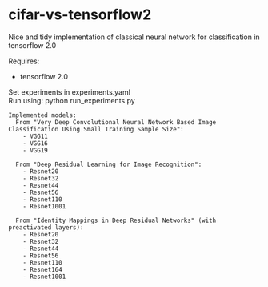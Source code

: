 # cifar-vs-tensorflow2
Nice and tidy implementation of classical neural network for classification in tensorflow 2.0

Requires:
- tensorflow 2.0

Set experiments in experiments.yaml \
Run using: python run_experiments.py

```
Implemented models:
  From "Very Deep Convolutional Neural Network Based Image Classification Using Small Training Sample Size":
    - VGG11
    - VGG16
    - VGG19

  From "Deep Residual Learning for Image Recognition":
    - Resnet20
    - Resnet32
    - Resnet44
    - Resnet56
    - Resnet110
    - Resnet1001

  From "Identity Mappings in Deep Residual Networks" (with preactivated layers):
    - Resnet20
    - Resnet32
    - Resnet44
    - Resnet56
    - Resnet110
    - Resnet164
    - Resnet1001
```

